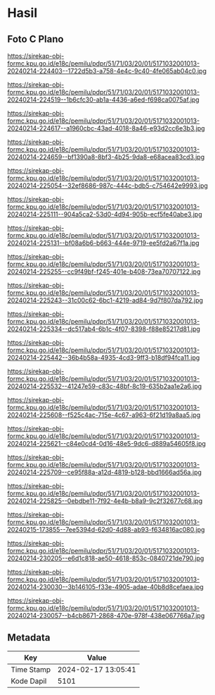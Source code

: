 # Hasil

## Foto C Plano

https://sirekap-obj-formc.kpu.go.id/e18c/pemilu/pdpr/51/71/03/20/01/5171032001013-20240214-224403--1722d5b3-a758-4e4c-9c40-4fe065ab04c0.jpg

https://sirekap-obj-formc.kpu.go.id/e18c/pemilu/pdpr/51/71/03/20/01/5171032001013-20240214-224519--1b6cfc30-ab1a-4436-a6ed-f698ca0075af.jpg

https://sirekap-obj-formc.kpu.go.id/e18c/pemilu/pdpr/51/71/03/20/01/5171032001013-20240214-224617--a1960cbc-43ad-4018-8a46-e93d2cc6e3b3.jpg

https://sirekap-obj-formc.kpu.go.id/e18c/pemilu/pdpr/51/71/03/20/01/5171032001013-20240214-224659--bf1390a8-8bf3-4b25-9da8-e68acea83cd3.jpg

https://sirekap-obj-formc.kpu.go.id/e18c/pemilu/pdpr/51/71/03/20/01/5171032001013-20240214-225054--32ef8686-987c-444c-bdb5-c754642e9993.jpg

https://sirekap-obj-formc.kpu.go.id/e18c/pemilu/pdpr/51/71/03/20/01/5171032001013-20240214-225111--904a5ca2-53d0-4d94-905b-ecf5fe40abe3.jpg

https://sirekap-obj-formc.kpu.go.id/e18c/pemilu/pdpr/51/71/03/20/01/5171032001013-20240214-225131--bf08a6b6-b663-444e-9719-ee5fd2a67f1a.jpg

https://sirekap-obj-formc.kpu.go.id/e18c/pemilu/pdpr/51/71/03/20/01/5171032001013-20240214-225255--cc9f49bf-f245-401e-b408-73ea70707122.jpg

https://sirekap-obj-formc.kpu.go.id/e18c/pemilu/pdpr/51/71/03/20/01/5171032001013-20240214-225243--31c00c62-6bc1-4219-ad84-9d7f807da792.jpg

https://sirekap-obj-formc.kpu.go.id/e18c/pemilu/pdpr/51/71/03/20/01/5171032001013-20240214-225334--dc517ab4-6b1c-4f07-8398-f88e85217d81.jpg

https://sirekap-obj-formc.kpu.go.id/e18c/pemilu/pdpr/51/71/03/20/01/5171032001013-20240214-225442--36b4b58a-4935-4cd3-9ff3-b18df94fca11.jpg

https://sirekap-obj-formc.kpu.go.id/e18c/pemilu/pdpr/51/71/03/20/01/5171032001013-20240214-225532--41247e59-c83c-48bf-8c19-635b2aa1e2a6.jpg

https://sirekap-obj-formc.kpu.go.id/e18c/pemilu/pdpr/51/71/03/20/01/5171032001013-20240214-225608--f525c4ac-715e-4c67-a963-6f21d19a8aa5.jpg

https://sirekap-obj-formc.kpu.go.id/e18c/pemilu/pdpr/51/71/03/20/01/5171032001013-20240214-225621--c84e0cd4-0d16-48e5-9dc6-d889a54605f8.jpg

https://sirekap-obj-formc.kpu.go.id/e18c/pemilu/pdpr/51/71/03/20/01/5171032001013-20240214-225709--ce95f88a-a12d-4819-b128-bbd1666ad56a.jpg

https://sirekap-obj-formc.kpu.go.id/e18c/pemilu/pdpr/51/71/03/20/01/5171032001013-20240214-225825--0ebdbe11-7f92-4e4b-b8a9-9c2f32677c68.jpg

https://sirekap-obj-formc.kpu.go.id/e18c/pemilu/pdpr/51/71/03/20/01/5171032001013-20240215-173855--7ee5394d-62d0-4d88-ab93-f634816ac080.jpg

https://sirekap-obj-formc.kpu.go.id/e18c/pemilu/pdpr/51/71/03/20/01/5171032001013-20240214-230205--e6d1c818-ae50-4618-853c-0840721de790.jpg

https://sirekap-obj-formc.kpu.go.id/e18c/pemilu/pdpr/51/71/03/20/01/5171032001013-20240214-230030--3b146105-f33e-4905-adae-40b8d8cefaea.jpg

https://sirekap-obj-formc.kpu.go.id/e18c/pemilu/pdpr/51/71/03/20/01/5171032001013-20240214-230057--b4cb8671-2868-470e-978f-438e067766a7.jpg


## Metadata

| Key        | Value               |
| ---------- | ------------------- |
| Time Stamp | 2024-02-17 13:05:41 |
| Kode Dapil | 5101                |



